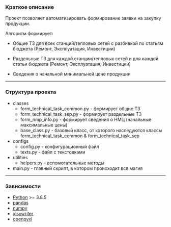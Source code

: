 ### Краткое описание

Проект позволяет автоматизировать формирование заявки на закупку продукции.

Алгоритм формирует:

* Общие ТЗ для всех станций/тепловых сетей с разбивкой по статьям бюджета (Ремонт, Эксплуатация, Инвестиции)

* Раздельные ТЗ для каждой станции/тепловых сетей и для каждой статьи бюджета (Ремонт, Эксплуатация, Инвестиции)

* Сведения о начальной минимальной цене продукции
---

### Структура проекта
 - classes
   - form_technical_task_common.py - формирует общие ТЗ
   - form_technical_task_sep.py - формирует раздельные ТЗ
   - form_nmp_info.py - формирует сведения о НМЦ (начальные максимальные цены)
   - base_class.py - базовый класс, от которого наследуются классы form_technical_task_common & form_technical_task_sep
 - configs
   - config.py - конфигурационный файл
   - texts.py - файл с текстовками
 - utilities
   - helpers.py - вспомогательные методы
 - main.py - главный скрипт, в котором происходит вся магия
---

### Зависимости
* [Python](https://www.python.org/downloads/) >= 3.8.5
* [pandas](https://pandas.pydata.org/)
* [numpy](https://numpy.org/)
* [xlsxwriter](https://xlsxwriter.readthedocs.io/)
* [openpyxl](https://openpyxl.readthedocs.io/en/stable/)